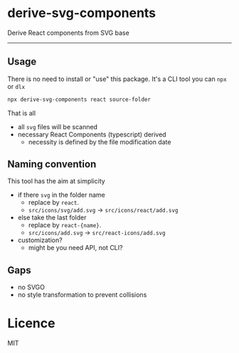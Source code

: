 # derive-svg-components

Derive React components from SVG base

---

## Usage

There is no need to install or "use" this package. It's a CLI tool you can `npx` or `dlx`

```bash
npx derive-svg-components react source-folder
```

That is all

- all `svg` files will be scanned
- necessary React Components (typescript) derived
  - necessity is defined by the file modification date

## Naming convention

This tool has the aim at simplicity

- if there `svg` in the folder name
  - replace by `react`.
  - `src/icons/svg/add.svg` -> `src/icons/react/add.svg`
- else take the last folder
  - replace by `react-{name}`.
  - `src/icons/add.svg` -> `src/react-icons/add.svg`
- customization?
  - might be you need API, not CLI?

## Gaps

- no SVGO
- no style transformation to prevent collisions

# Licence

MIT
